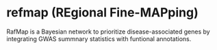 # refmap (REgional Fine-MAPping)
RafMap is a Bayesian network to prioritize disease-associated genes by integrating GWAS summnary statistics with funtional annotations.
